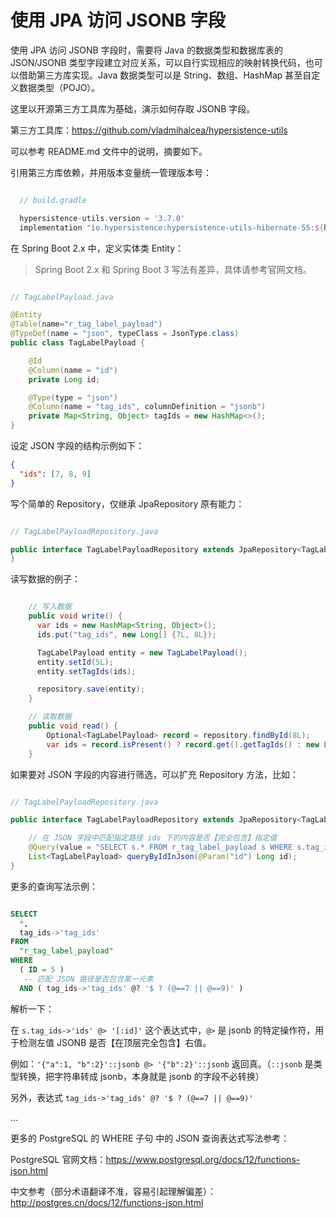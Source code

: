 # 使用 JPA 访问 JSONB 字段

使用 JPA 访问 JSONB 字段时，需要将 Java 的数据类型和数据库表的 JSON/JSONB 类型字段建立对应关系，可以自行实现相应的映射转换代码，也可以借助第三方库实现。Java 数据类型可以是 String、数组、HashMap 甚至自定义数据类型（POJO）。

这里以开源第三方工具库为基础，演示如何存取 JSONB 字段。

第三方工具库：https://github.com/vladmihalcea/hypersistence-utils

可以参考 README.md 文件中的说明，摘要如下。

引用第三方库依赖，并用版本变量统一管理版本号：

```groovy

  // build.gradle

  hypersistence-utils.version = '3.7.0'
  implementation "io.hypersistence:hypersistence-utils-hibernate-55:${hypersistence-utils.version}"

```

在 Spring Boot 2.x 中，定义实体类 Entity：

> Spring Boot 2.x 和 Spring Boot 3 写法有差异，具体请参考官网文档。

```java

// TagLabelPayload.java

@Entity
@Table(name="r_tag_label_payload")
@TypeDef(name = "json", typeClass = JsonType.class)
public class TagLabelPayload {

    @Id
    @Column(name = "id")
    private Long id;

    @Type(type = "json")
    @Column(name = "tag_ids", columnDefinition = "jsonb")
    private Map<String, Object> tagIds = new HashMap<>();
}

```

设定 JSON 字段的结构示例如下：

```json
{
  "ids": [7, 8, 9]
}
```

写个简单的 Repository，仅继承 JpaRepository 原有能力：

```java

// TagLabelPayloadRepository.java

public interface TagLabelPayloadRepository extends JpaRepository<TagLabelPayload, Long> {
}

```

读写数据的例子：

```java

    // 写入数据
    public void write() {
      var ids = new HashMap<String, Object>();
      ids.put("tag_ids", new Long[] {7L, 8L});

      TagLabelPayload entity = new TagLabelPayload();
      entity.setId(5L);
      entity.setTagIds(ids);

      repository.save(entity);
    }

    // 读取数据
    public void read() {
        Optional<TagLabelPayload> record = repository.findById(8L);
        var ids = record.isPresent() ? record.get().getTagIds() : new Long[]{};
    }

```

如果要对 JSON 字段的内容进行筛选，可以扩充 Repository 方法，比如：

```java

// TagLabelPayloadRepository.java

public interface TagLabelPayloadRepository extends JpaRepository<TagLabelPayload, Long> {

    // 在 JSON 字段中匹配指定路径 ids 下的内容是否【完全包含】指定值
    @Query(value = "SELECT s.* FROM r_tag_label_payload s WHERE s.tag_ids->'ids' @> '[:id]'", nativeQuery = true)
    List<TagLabelPayload> queryByIdInJson(@Param("id") Long id);
}

```

更多的查询写法示例：

```sql

SELECT
  *,
  tag_ids->'tag_ids'
FROM
  "r_tag_label_payload"
WHERE
  ( ID = 5 )
   -- 匹配 JSON 路径是否包含某一元素
  AND ( tag_ids->'tag_ids' @? '$ ? (@==7 || @==9)' )

```

解析一下：

在 `s.tag_ids->'ids' @> '[:id]'` 这个表达式中，`@>` 是 jsonb 的特定操作符，用于检测左值 JSONB 是否【在顶层完全包含】右值。

例如：`'{"a":1, "b":2}'::jsonb @> '{"b":2}'::jsonb` 返回真。（`::jsonb` 是类型转换，把字符串转成 jsonb，本身就是 jsonb 的字段不必转换）

另外，表达式 `tag_ids->'tag_ids' @? '$ ? (@==7 || @==9)'`

...

更多的 PostgreSQL 的 WHERE 子句 中的 JSON 查询表达式写法参考：

PostgreSQL 官网文档：https://www.postgresql.org/docs/12/functions-json.html

中文参考（部分术语翻译不准，容易引起理解偏差）：http://postgres.cn/docs/12/functions-json.html

